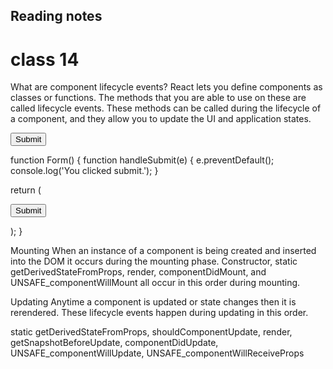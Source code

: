 ##  Reading notes

# class 14 

What are component lifecycle events?
React lets you define components as classes or functions. The methods that you are able to use on these are called lifecycle events. These methods can be called during the lifecycle of a component, and they allow you to update the UI and application states.

<form onsubmit="console.log('You clicked submit.'); return false">
  <button type="submit">Submit</button>
</form>

function Form() {
  function handleSubmit(e) {
    e.preventDefault();
    console.log('You clicked submit.');
  }

  return (
    <form onSubmit={handleSubmit}>
      <button type="submit">Submit</button>
    </form>
  );
}

Mounting
When an instance of a component is being created and inserted into the DOM it occurs during the mounting phase. Constructor, static getDerivedStateFromProps, render, componentDidMount, and UNSAFE_componentWillMount all occur in this order during mounting.

Updating
Anytime a component is updated or state changes then it is rerendered. These lifecycle events happen during updating in this order.

static getDerivedStateFromProps, shouldComponentUpdate, render,
getSnapshotBeforeUpdate, componentDidUpdate, UNSAFE_componentWillUpdate, UNSAFE_componentWillReceiveProps
